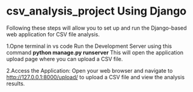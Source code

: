 # csv_analysis_project Using Django

Following these steps will allow you to set up and run the Django-based web application for CSV file analysis.

1.Opne terminal in vs code Run the Development Server using this command **python manage.py runserver** This will open the application upload page where you can upload a CSV file.

2.Access the Application: Open your web browser and navigate to http://127.0.0.1:8000/upload/ to upload a CSV file and view the analysis results.



